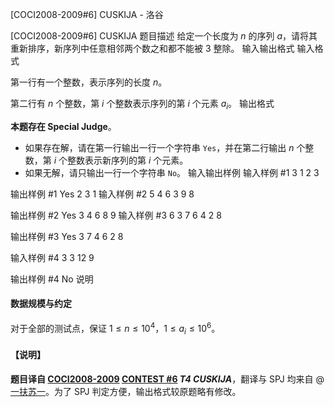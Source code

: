 



[COCI2008-2009#6] CUSKIJA - 洛谷














[COCI2008-2009#6] CUSKIJA
题目描述
给定一个长度为 $n$ 的序列 $a$，请将其重新排序，新序列中任意相邻两个数之和都不能被 $3$ 整除。
输入输出格式
输入格式

第一行有一个整数，表示序列的长度 $n$。

第二行有 $n$ 个整数，第 $i$ 个整数表示序列的第 $i$ 个元素 $a_i$。
输出格式

**本题存在 Special Judge**。

- 如果存在解，请在第一行输出一行一个字符串 `Yes`，并在第二行输出 $n$ 个整数，第 $i$ 个整数表示新序列的第 $i$ 个元素。
- 如果无解，请只输出一行一个字符串 `No`。
输入输出样例
输入样例 #1
3
1 2 3

输出样例 #1
Yes
2 3 1
输入样例 #2
5
4 6 3 9 8

输出样例 #2
Yes
3 4 6 8 9
输入样例 #3
6
3 7 6 4 2 8

输出样例 #3
Yes
3 7 4 6 2 8

输入样例 #4
3
3 12 9

输出样例 #4
No
说明
#### 数据规模与约定

对于全部的测试点，保证 $1 \leq n \leq 10^4$，$1 \leq a_i \leq 10^6$。

#### 【说明】

**题目译自 [COCI2008-2009](https://hsin.hr/coci/archive/2008_2009/) [CONTEST #6](https://hsin.hr/coci/archive/2008_2009/contest6_tasks.pdf) *T4 CUSKIJA***，翻译与 SPJ 均来自 @[一扶苏一](https://www.luogu.com.cn/user/65363)。为了 SPJ 判定方便，输出格式较原题略有修改。






